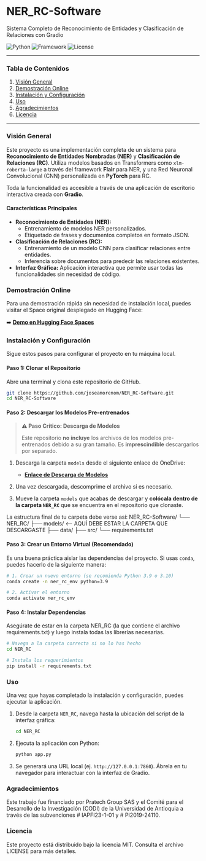 # NER_RC-Software
Sistema Completo de Reconocimiento de Entidades y Clasificación de Relaciones con Gradio

![Python](https://img.shields.io/badge/Python-3.9%2B-blue?style=for-the-badge&logo=python)
![Framework](https://img.shields.io/badge/Gradio-4.x-orange?style=for-the-badge)
![License](https://img.shields.io/badge/License-MIT-green?style=for-the-badge)

---

### Tabla de Contenidos
1.  [Visión General](#visión-general)
2.  [Demostración Online](#demostración-online)
3.  [Instalación y Configuración](#instalación-y-configuración)
4.  [Uso](#uso)
5.  [Agradecimientos](#agradecimientos)
6.  [Licencia](#licencia)

---

### Visión General

Este proyecto es una implementación completa de un sistema para **Reconocimiento de Entidades Nombradas (NER)** y **Clasificación de Relaciones (RC)**. Utiliza modelos basados en Transformers como `xlm-roberta-large` a través del framework **Flair** para NER, y una Red Neuronal Convolucional (CNN) personalizada en **PyTorch** para RC.

Toda la funcionalidad es accesible a través de una aplicación de escritorio interactiva creada con **Gradio**.

#### Características Principales
* **Reconocimiento de Entidades (NER):**
    * Entrenamiento de modelos NER personalizados.
    * Etiquetado de frases y documentos completos en formato JSON.
* **Clasificación de Relaciones (RC):**
    * Entrenamiento de un modelo CNN para clasificar relaciones entre entidades.
    * Inferencia sobre documentos para predecir las relaciones existentes.
* **Interfaz Gráfica:** Aplicación interactiva que permite usar todas las funcionalidades sin necesidad de código.

### Demostración Online

Para una demostración rápida sin necesidad de instalación local, puedes visitar el Space original desplegado en Hugging Face:

➡️ **[Demo en Hugging Face Spaces](https://huggingface.co/spaces/SantiagoMoreno-UdeA/NER_RC)**

### Instalación y Configuración

Sigue estos pasos para configurar el proyecto en tu máquina local.

#### Paso 1: Clonar el Repositorio

Abre una terminal y clona este repositorio de GitHub.

```bash
git clone https://github.com/joseamorenom/NER_RC-Software.git
cd NER_RC-Software
```

#### Paso 2: Descargar los Modelos Pre-entrenados

> **⚠️ Paso Crítico: Descarga de Modelos**
>
> Este repositorio **no incluye** los archivos de los modelos pre-entrenados debido a su gran tamaño. Es **imprescindible** descargarlos por separado.

1.  Descarga la carpeta `models` desde el siguiente enlace de OneDrive:
    * **[Enlace de Descarga de Modelos](https://1drv.ms/f/c/ddaedc6765eff91f/EmW-9yvi2GhHrm28MRM_09MBkjBfyGLXl9Trr02k8McRxA?e=ILlFzB)**

2.  Una vez descargada, descomprime el archivo si es necesario.
3.  Mueve la carpeta `models` que acabas de descargar y **colócala dentro de la carpeta `NER_RC`** que se encuentra en el repositorio que clonaste.

La estructura final de tu carpeta debe verse así:
NER_RC-Software/
└── NER_RC/
├── models/      &lt;-- AQUÍ DEBE ESTAR LA CARPETA QUE DESCARGASTE
├── data/
├── src/
└── requirements.txt

#### Paso 3: Crear un Entorno Virtual (Recomendado)
Es una buena práctica aislar las dependencias del proyecto. Si usas `conda`, puedes hacerlo de la siguiente manera:

```bash
# 1. Crear un nuevo entorno (se recomienda Python 3.9 o 3.10)
conda create -n ner_rc_env python=3.9

# 2. Activar el entorno
conda activate ner_rc_env
```

#### Paso 4: Instalar Dependencias
Asegúrate de estar en la carpeta NER_RC (la que contiene el archivo requirements.txt) y luego instala todas las librerías necesarias.

```bash
# Navega a la carpeta correcta si no lo has hecho
cd NER_RC

# Instala los requerimientos
pip install -r requirements.txt
```
### Uso

Una vez que hayas completado la instalación y configuración, puedes ejecutar la aplicación.

1.  Desde la carpeta `NER_RC`, navega hasta la ubicación del script de la interfaz gráfica:
    ```bash
    cd NER_RC
    ```

2.  Ejecuta la aplicación con Python:
    ```bash
    python app.py
    ```

3.  Se generará una URL local (ej. `http://127.0.0.1:7860`). Ábrela en tu navegador para interactuar con la interfaz de Gradio.

### Agradecimientos

Este trabajo fue financiado por Pratech Group SAS y el Comité para el Desarrollo de la Investigación (CODI) de la Universidad de Antioquia a través de las subvenciones # IAPFI23-1-01 y # PI2019-24110.

### Licencia

Este proyecto está distribuido bajo la licencia MIT. Consulta el archivo LICENSE para más detalles.
